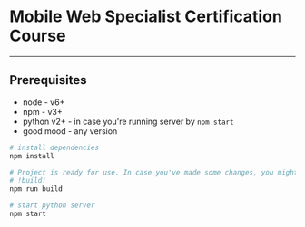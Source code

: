 # Mobile Web Specialist Certification Course

---

## Prerequisites

* node - v6+
* npm - v3+
* python v2+ - in case you're running server by `npm start`
* good mood - any version

```bash
# install dependencies
npm install

# Project is ready for use. In case you've made some changes, you might be needed to build it again.
# !build!
npm run build

# start python server
npm start
```
